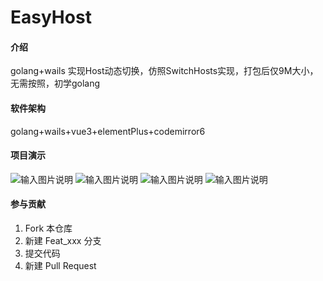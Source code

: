 # EasyHost

#### 介绍
golang+wails 实现Host动态切换，仿照SwitchHosts实现，打包后仅9M大小，无需按照，初学golang
#### 软件架构
golang+wails+vue3+elementPlus+codemirror6


#### 项目演示
![输入图片说明](https://github.com/logXT/EasyHost/blob/main/frontend/src/assets/images/1.png)
![输入图片说明](https://github.com/logXT/EasyHost/blob/main/frontend/src/assets/images/2.png)
![输入图片说明](https://github.com/logXT/EasyHost/blob/main/frontend/src/assets/images/3.png)
![输入图片说明](https://github.com/logXT/EasyHost/blob/main/frontend/src/assets/images/4.png)


#### 参与贡献

1.  Fork 本仓库 
2.  新建 Feat_xxx 分支
3.  提交代码
4.  新建 Pull Request




